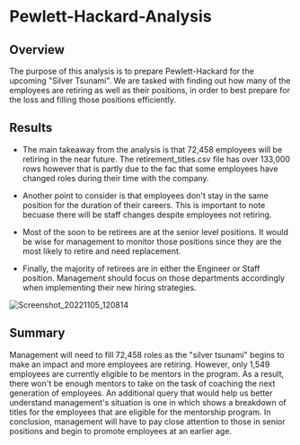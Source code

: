 # Pewlett-Hackard-Analysis

## Overview

The purpose of this analysis is to prepare Pewlett-Hackard for the upcoming "Silver Tsunami". We are tasked with finding out how many of the employees are retiring as well as their positions, in order to best prepare for the loss and filling those positions efficiently. 

## Results 

* The main takeaway from the analysis is that 72,458 employees will be retiring in the near future. The retirement_titles.csv file has over 133,000 rows however that is partly due to the fac that some employees have changed roles during their time with the company.

* Another point to consider is that employees don't stay in the same position for the duration of their careers. This is important to note becuase there will be staff changes despite employees not retiring.

* Most of the soon to be retirees are at the senior level positions. It would be wise for management to monitor those positions since they are the most likely to retire and need replacement.

* Finally, the majority of retirees are in either the Engineer or Staff position. Management should focus on those departments accordingly when implementing their new hiring strategies.

![Screenshot_20221105_120814](https://user-images.githubusercontent.com/106443196/200129425-96a9f28f-bed1-4dd0-958d-6aa92069d324.png)


## Summary

Management will need to fill 72,458 roles as the "silver tsunami" begins to make an impact and more employees are retiring. However, only 1,549 employees are currently eligible to be mentors in the program. As a result, there won't be enough mentors to take on the task of coaching the next generation of employees. An additional query that would help us better understand management's situation is one in which shows a breakdown of titles for the employees that are eligible for the mentorship program. In conclusion, management will have to pay close attention to those in senior positions and begin to promote employees at an earlier age.
